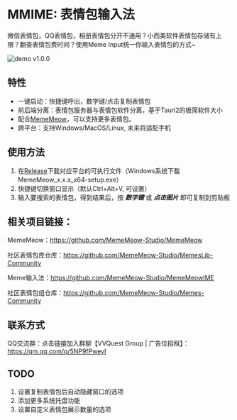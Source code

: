 # MMIME: 表情包输入法
微信表情包，QQ表情包，相册表情包分开不通用？小而美软件表情包存储有上限？翻查表情包费时间？使用Meme Input统一你输入表情包的方式~

<!-- ![demo v0.0.1](./docs/demov0.0.1.png) -->

![demo v1.0.0](https://public.morami.icu/mememeow-community/docs/MMIME%20demo%20v1.0.0.gif)

## 特性
- 一键启动：快捷键呼出，数字键/点击复制表情包
- 前后端分离：表情包服务器与表情包软件分离，基于Tauri2的极简软件大小
- 配合[MemeMeow](https://github.com/MemeMeow-Studio/MemeMeow)，可以支持更多表情包。
- 跨平台：支持Windows/MacOS/Linux, 未来将适配手机

## 使用方法
1. 在[Release](https://github.com/MemeMeow-Studio/MemeMeowIME/releases/latest)下载对应平台的可执行文件（Windows系统下载MemeMeow_x.x.x_x64-setup.exe）
2. 快捷键切换窗口显示（默认Ctrl+Alt+V, 可设置）
3. 输入要搜索的表情包，得到结果后，按 ***数字键*** 或 ***点击图片*** 即可复制到剪贴板

## 相关项目链接：

MemeMeow：https://github.com/MemeMeow-Studio/MemeMeow

社区表情包库仓库：https://github.com/MemeMeow-Studio/MemesLib-Community

Meme输入法：https://github.com/MemeMeow-Studio/MemeMeowIME

社区表情包组仓库：https://github.com/MemeMeow-Studio/Memes-Community

## 联系方式
QQ交流群：点击链接加入群聊【VVQuest Group | 广告位招租】：https://qm.qq.com/q/5NP9fPweyI

## TODO
1. 设置复制表情包后自动隐藏窗口的选项
2. 添加更多系统托盘功能
3. 设置自定义表情包展示数量的选项

